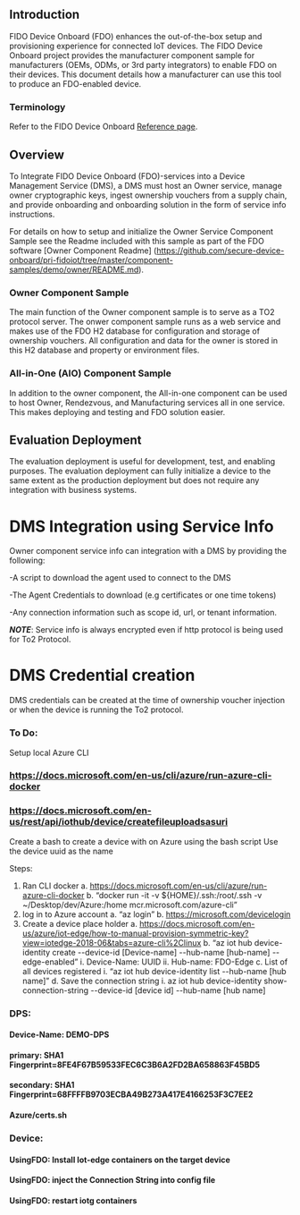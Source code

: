 ## Introduction
FIDO Device Onboard (FDO) enhances the out-of-the-box setup and provisioning experience for connected IoT devices. The FIDO Device Onboard project provides the manufacturer component sample for manufacturers (OEMs, ODMs, or 3rd party integrators) to enable FDO on their devices. This document details how a manufacturer can use this tool to produce an FDO-enabled device.

### Terminology
Refer to the FIDO Device Onboard [Reference page](../../reference.md).

## Overview
To Integrate FIDO Device Onboard (FDO)-services into a Device Management Service (DMS), a DMS must host an Owner service, manage owner cryptographic keys, ingest ownership vouchers from a supply chain, 
and provide onboarding and onboarding solution in the form of service info instructions. 

For details on how to setup and initialize the Owner Service Component Sample see the Readme included with this sample as part of the FDO software [Owner Component Readme] (https://github.com/secure-device-onboard/pri-fidoiot/tree/master/component-samples/demo/owner/README.md).

### Owner Component Sample
The main function of the Owner component sample is to serve as a TO2 protocol server. The onwer component sample runs as a web service and makes use of the FDO H2 database for configuration and storage of ownership vouchers. All configuration and data for the owner is stored in this H2 database and property or environment files. 

### All-in-One (AIO) Component Sample
In addition to the owner component, the All-in-one component can be used to host Owner, Rendezvous, and Manufacturing services all in one service.  This makes deploying and testing and FDO solution easier.

## Evaluation Deployment
The evaluation deployment is useful for development, test, and enabling purposes. The evaluation deployment can fully initialize a device to the same extent as the production deployment but does not require any integration with business systems.

# DMS Integration using Service Info
Owner component service info can integration with a DMS by providing the following:

-A script to download the agent used to connect to the DMS

-The Agent Credentials to download (e.g certificates or one time tokens)

-Any connection information such as scope id, url, or tenant information.

***NOTE***: Service info is always encrypted even if http protocol is being used for To2 Protocol.

# DMS Credential creation

DMS credentials can be created at the time of ownership voucher injection or when the device is running the To2 protocol.


### To Do:
Setup local Azure CLI
### https://docs.microsoft.com/en-us/cli/azure/run-azure-cli-docker
### https://docs.microsoft.com/en-us/rest/api/iothub/device/createfileuploadsasuri

Create a bash to create a device with on Azure using the bash script
Use the device uuid as the name


Steps:
1.	Ran CLI docker
      a.	https://docs.microsoft.com/en-us/cli/azure/run-azure-cli-docker
      b.	“docker run -it -v ${HOME}/.ssh:/root/.ssh -v ~/Desktop/dev/Azure:/home mcr.microsoft.com/azure-cli”
2.	log in to Azure account
      a.	“az login”
      b.	https://microsoft.com/devicelogin
3.	Create a device place holder
      a.	https://docs.microsoft.com/en-us/azure/iot-edge/how-to-manual-provision-symmetric-key?view=iotedge-2018-06&tabs=azure-cli%2Clinux
      b.	“az iot hub device-identity create --device-id [Device-name] --hub-name [hub-name] --edge-enabled”
      i.	Device-Name: UUID
      ii.	Hub-name: FDO-Edge
      c.	List of all devices registered
      i.	“az iot hub device-identity list --hub-name [hub name]”
      d.	Save the connection string
      i.	az iot hub device-identity show-connection-string --device-id [device id] --hub-name [hub name]
      
### DPS:
#### Device-Name: DEMO-DPS
#### primary:  SHA1 Fingerprint=8FE4F67B59533FEC6C3B6A2FD2BA658863F45BD5
#### secondary: SHA1 Fingerprint=68FFFFB9703ECBA49B273A417E4166253F3C7EE2
#### Azure/certs.sh

### Device:
#### UsingFDO: Install Iot-edge containers on the target device
#### UsingFDO: inject the Connection String into config file
#### UsingFDO: restart iotg containers
